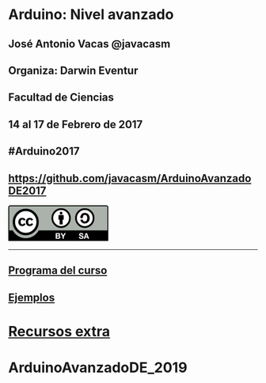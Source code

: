 # Arduino: Nivel avanzado


## José Antonio Vacas @javacasm
## Organiza: Darwin Eventur
## Facultad de Ciencias
## 14 al 17 de Febrero de 2017
##								#Arduino2017
## https://github.com/javacasm/ArduinoAvanzadoDE2017
![CC](./images/Licencia_CC_peque.png)



* * *


## [Programa del curso](./programa.md)

## [Ejemplos](./proyectos.md)


# [Recursos extra](./Extra)
# ArduinoAvanzadoDE_2019
